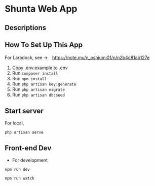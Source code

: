 # Shunta Web App

## Descriptions


## How To Set Up This App

For Laradock, see →　https://note.mu/n_oshiumi01/n/n2b4c81ab127e

1. Copy .env.example to .env
2. Run `composer install`
3. Run `npm install`
4. Run `php artisan key:generate`
5. Run `php artisan migrate`
6. Run `php artisan db:seed`

## Start server

For local,
```
php artisan serve
```

## Front-end Dev

- For development
```
npm run dev
```
```
npm run watch
```

